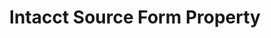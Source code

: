 ---
# -------------------------- #
#        CONTENT TYPE        #
# -------------------------- #

product-type: "connect"
content-type: "api-form"
form-type: "source"
key: "source-form-properties-intacct-object"


# -------------------------- #
#        OBJECT INFO         #
# -------------------------- #

title: "Intacct Source Form Property"
api-type: "platform.intacct"
display-name: "Intacct"

source-type: "saas"
docs-name: "intacct"

## This is used to fill in the description that displays in the source form property rollup and under the object itself.

property-description: "reports exported to Amazon S3 via {{ form-property.display-name }}'s Data Delivery Service feature"


# -------------------------- #
#      OBJECT ATTRIBUTES     #
# -------------------------- #

uses-start-date: true

object-attributes:
  - name: "account_id"
    type: "string"
    required: true
    description: |
      Your Amazon Web Services account ID. Refer to the [{{ form-property.display-name }} documentation]({{ doc-link | append: "#retrieve-aws-account-id" }}) for instructions on retrieving this info.
    value: "123456789123"

  - name: "company_id"
    type: "string"
    required: true
    description: |
      Your {{ form-property.display-name }} company ID, used to sign into {{ form-property.display-name }}.
    value: "<COMPANY_ID>"

  - name: "external_id"
    type: "string"
    required: true
    description: |
      The external ID associated with the Amazon Web Services (AWS) Identity Access Management (IAM) role used by Stitch. In AWS, external IDs are used to increase role security when granting access to accounts that you don't own or have administrative access to. Stitch will provide this ID when accessing {{ form-property.display-name }}.

      This value can be anything, but it must be the same as the external ID provided in the AWS console when creating the Stitch IAM role. Refer to the [{{ form-property.display-name }} documentation]({{ doc-link | append: "#create-stitch-iam-role" }}) for more info.
    value: "stitch_connection_12345"

  - name: "path"
    type: "string"
    required: false
    description: |
      **Optional**: The path configured in {{ form-property.display-name }} for use in the S3 bucket.
    value: "/optional/bucket/path"

  - name: "role_name"
    type: "string"
    required: true
    description: |
      The name of the AWS IAM role Stitch should assume when extracting data from Amazon S3. This role will have the permissions in the IAM policy associated with the role.

      This value can be anything, but it must be the same as the role name provided in the AWS console when creating the Stitch IAM role.

      Refer to the [{{ form-property.display-name }} documentation]({{ doc-link | append: "#create-stitch-iam-role" }}){:target="new"} for more info.
    value: "stitch_intacct_CNTl5Br9"

  - name: "bucket"
    type: "string"
    required: true
    description: |
      The name of the bucket Stitch should replicate {{ form-property.display-name }} data from. This value should only include the bucket name: No URLs, `https`, or S3 parts.
    value: "{{ form-property.display-name | downcase }}-stitch-bucket"
---